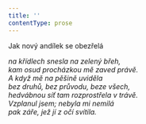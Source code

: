 ```yaml
---
title: ''
contentType: prose
---
```


Jak nový andílek se obezřelá

_na křídlech snesla na zelený břeh,  
kam osud procházkou mě zaved právě.  
A když mě na pěšině uviděla  
bez druhů, bez průvodu, beze všech,  
hedvábnou síť tam rozprostřela v trávě.  
Vzplanul jsem; nebyla mi nemilá  
pak záře, jež jí z očí svítila._
